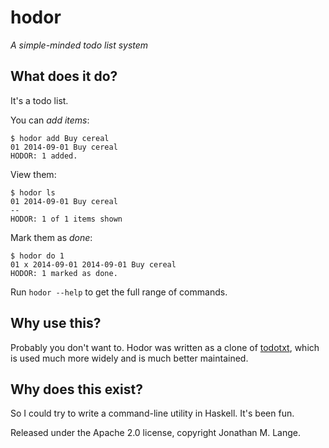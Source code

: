 # hodor

*A simple-minded todo list system*

## What does it do?

It's a todo list.

You can *add items*:

```
$ hodor add Buy cereal
01 2014-09-01 Buy cereal
HODOR: 1 added.
```

View them:

```
$ hodor ls
01 2014-09-01 Buy cereal
--
HODOR: 1 of 1 items shown
```

Mark them as *done*:

```
$ hodor do 1
01 x 2014-09-01 2014-09-01 Buy cereal
HODOR: 1 marked as done.
```

Run `hodor --help` to get the full range of commands.

## Why use this?

Probably you don't want to. Hodor was written as a clone of
[todotxt](http://todotxt.com/), which is used much more widely and is much
better maintained.

## Why does this exist?

So I could try to write a command-line utility in Haskell. It's been fun.


Released under the Apache 2.0 license, copyright Jonathan M. Lange.
